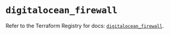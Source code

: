 # `digitalocean_firewall`

Refer to the Terraform Registry for docs: [`digitalocean_firewall`](https://registry.terraform.io/providers/digitalocean/digitalocean/2.63.0/docs/resources/firewall).
